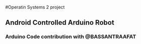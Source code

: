 #Operatin Systems 2 project
## Android Controlled Arduino Robot
### Arduino Code contribution with @BASSANTRAAFAT
